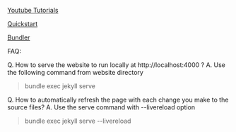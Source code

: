 [Youtube Tutorials](https://www.youtube.com/playlist?list=PLLAZ4kZ9dFpOPV5C5Ay0pHaa0RJFhcmcB)

[Quickstart](https://jekyllrb.com/docs/) 

[Bundler](https://jekyllrb.com/tutorials/using-jekyll-with-bundler/)

FAQ:

Q. How to serve the website to run locally at http://localhost:4000 ?
A. Use the following command from website directory
   > bundle exec jekyll serve

Q. How to automatically refresh the page with each change you make to the source files?
A. Use the serve command with --livereload option
   > bundle exec jekyll serve --livereload








